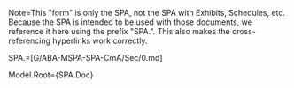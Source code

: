Note=This "form" is only the SPA, not the SPA with Exhibits, Schedules, etc.  Because the SPA is intended to be used with those documents, we reference it here using the prefix "SPA.".  This also makes the cross-referencing hyperlinks work correctly. 

SPA.=[G/ABA-MSPA-SPA-CmA/Sec/0.md]

Model.Root={SPA.Doc}
